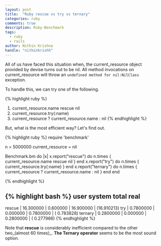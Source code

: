 ```yaml
---
layout: post
title:  "Ruby rescue vs try vs ternary"
categories: ruby
comments: true
description: Ruby-Benchmark
tags: 
  - ruby
  - rails
author: Nithin Krishna
handle: "nithinkrishh"
---
```


All of us have faced this situation when, the current_resource object provided by devise turns out to be nil. All method invocations on current_resource will throw an `undefined method for nil:NilClass` exception.

To handle this, we can try one of the following.

{% highlight ruby %}
1. current_resource.name rescue nil
2. current_resource.try(:name)
3. current_resource ? current_resource.name : nil
{% endhighlight %}

But, what is the most efficient way? Let's find out.

{% highlight ruby %}
require 'benchmark'

n = 5000000
current_resource = nil

Benchmark.bm do |x|
  x.report("rescue") do n.times { current_resource.name rescue nil } end
  x.report("try") do n.times { current_resource.try(:name) } end
  x.report("ternary") do n.times { current_resource ? current_resource.name : nil } end
end

{% endhighlight %}


{% highlight bash %}
                user       system        total         real
--------------------------------------------------------------
rescue   | 16.300000   | 0.600000  | 16.900000 | (16.910213)
try      | 0.7800000   | 0.000000  | 0.7800000 | ( 0.783828)
ternary  | 0.2800000   | 0.000000  | 0.2800000 | ( 0.277966)
{% endhighlight %}

Note that __rescue__ is considerably inefficient compared to the other two_(almost 60 times)_. __The Ternary operator__ seems to be the most sound option.